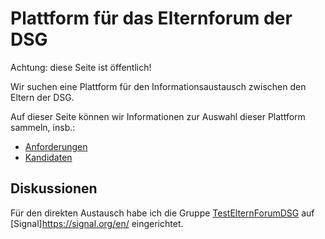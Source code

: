 # Plattform für das Elternforum der DSG

Achtung: diese Seite ist öffentlich!

Wir suchen eine Plattform für den Informationsaustausch zwischen den Eltern der DSG.

Auf dieser Seite können wir Informationen zur Auswahl dieser Plattform sammeln, insb.:
- [Anforderungen](anforderungen.md)
- [Kandidaten](kandidaten.md)

## Diskussionen

Für den direkten Austausch habe ich die Gruppe [TestElternForumDSG](https://signal.group/#CjQKIKIKvD2l7q12mldEXLCM-IiU9tgSuFJfXXq9K5aAH_-REhCzx-cL385v4D27bawUAJe_) auf [Signal]https://signal.org/en/ eingerichtet.
